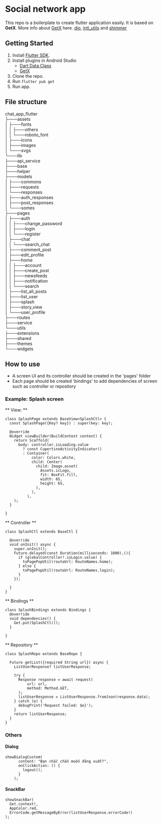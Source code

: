 # Social network app

This repo is a boilerplate to create flutter application easily. It is based on **GetX**. More info about [GetX](https://pub.dev/packages/get) here. [dio](https://pub.dev/packages/dio), [intl_utils](https://pub.dev/packages/intl_utils) and [shimmer](https://pub.dev/packages/shimmer)

## Getting Started

1. Install [Flutter SDK](https://flutter.dev/docs/get-started/install).
2. Install plugins in Android Studio
    * [Dart Data Class](https://plugins.jetbrains.com/plugin/12429-dart-data-class)
    * [GetX](https://plugins.jetbrains.com/plugin/15919-getx)
3. Clone the repo.
4. Run `flutter pub get`
5. Run app.

## File structure
chat_app_flutter<br/>
├───assets<br/>
│   ├───fonts<br/>
│   │   ├───others<br/>
│   │   └───roboto_font<br/>
│   ├───icons<br/>
│   ├───images<br/>
│   └───svgs<br/>
└───lib<br/>
├───api_service<br/>
├───base<br/>
├───helper<br/>
├───models<br/>
│   ├───commons<br/>
│   ├───requests<br/>
│   └───responses<br/>
│       ├───auth_responses<br/>
│       ├───post_responses<br/>
│       └───somes<br/>
├───pages<br/>
│   ├───auth<br/>
│   │   ├───change_password<br/>
│   │   ├───login<br/>
│   │   └───register<br/>
│   ├───chat<br/>
│   │   └───search_chat<br/>
│   ├───comment_post<br/>
│   ├───edit_profile<br/>
│   ├───home<br/>
│   │   ├───account<br/>
│   │   ├───create_post<br/>
│   │   ├───newsfeeds<br/>
│   │   ├───notification<br/>
│   │   └───search<br/>
│   ├───list_all_posts<br/>
│   ├───list_user<br/>
│   ├───splash<br/>
│   ├───story_view<br/>
│   └───user_profile<br/>
├───routes<br/>
├───service<br/>
└───utils<br/>
├───extensions<br/>
├───shared<br/>
├───themes<br/>
└───widgets
 
## How to use
- A screen UI and its controller should be created in the 'pages' folder
- Each page should be created 'bindings' to add dependencies of screen such as controller or repository

### Example: Splash screen

** View: **
```java=
class SplashPage extends BaseView<SplashCtl> {
  const SplashPage({Key? key}) : super(key: key);

  @override
  Widget viewBuilder(BuildContext context) {
    return Scaffold(
      body: controller.isLoading.value
        ? const CupertinoActivityIndicator()
        : Container(
            color: Colors.white,
            child: Center(
              child: Image.asset(
                Assets.icLogo,
                fit: BoxFit.fill,
                width: 65,
                height: 65,
              ),
            ),
          ),
    );
  }

}
```

** Controller **
```java=
class SplashCtl extends BaseCtl {

  @override
  void onInit() async {
    super.onInit();
    Future.delayed(const Duration(milliseconds: 1000),(){
      if (globalController!.isLogin.value) {
        toPagePopUtil(routeUrl: RouteNames.home);
      } else {
        toPagePopUtil(routeUrl: RouteNames.login);
      }
    });

  }
}
```

** Bindings **
```java=
class SplashBindings extends Bindings {
  @override
  void dependencies() {
    Get.put(SplashCtl());
  }

}
```

** Repository **
```java=
class SplashRepo extends BaseRepo {

  Future getList({required String url}) async {
    ListUserResponse? listUserResponse;

    try {
      Response response = await request(
          url: url,
          method: Method.GET,
      );
      listUserResponse = ListUserResponse.fromJson(response.data);
    } catch (e) {
      debugPrint('Request failed: $e}');
    }
    return listUserResponse;
  }
}
```

### Others

#### Dialog
```java=
showDialogCustom(
      content: "Bạn chắc chắn muốn đăng xuất?",
      onClickAction: () {
        logout();
      }
    );
```

#### SnackBar
```java=
showSnackBar(
  Get.context!,
  AppColor.red,
  ErrorCode.getMessageByError(listUserResponse.errorCode!)
);
```
